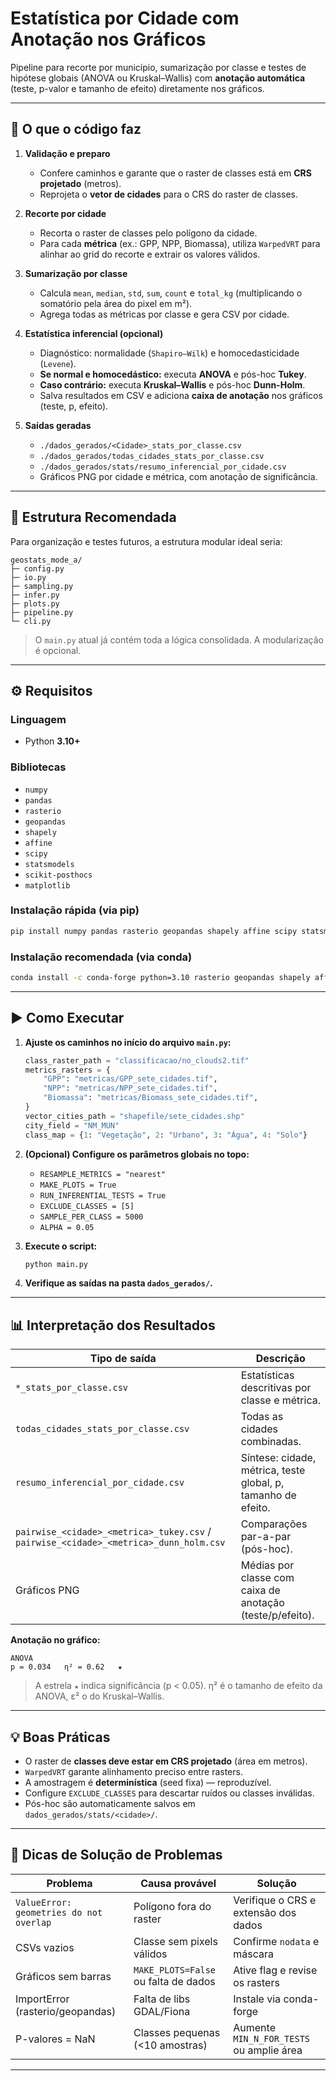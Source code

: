# Estatística por Cidade com Anotação nos Gráficos

Pipeline para recorte por município, sumarização por classe e testes de hipótese globais (ANOVA ou Kruskal–Wallis) com **anotação automática** (teste, p-valor e tamanho de efeito) diretamente nos gráficos.

---

## 🧩 O que o código faz

1. **Validação e preparo**
   - Confere caminhos e garante que o raster de classes está em **CRS projetado** (metros).
   - Reprojeta o **vetor de cidades** para o CRS do raster de classes.

2. **Recorte por cidade**
   - Recorta o raster de classes pelo polígono da cidade.
   - Para cada **métrica** (ex.: GPP, NPP, Biomassa), utiliza `WarpedVRT` para alinhar ao grid do recorte e extrair os valores válidos.

3. **Sumarização por classe**
   - Calcula `mean`, `median`, `std`, `sum`, `count` e `total_kg` (multiplicando o somatório pela área do pixel em m²).
   - Agrega todas as métricas por classe e gera CSV por cidade.

4. **Estatística inferencial (opcional)**
   - Diagnóstico: normalidade (`Shapiro–Wilk`) e homocedasticidade (`Levene`).
   - **Se normal e homocedástico:** executa **ANOVA** e pós-hoc **Tukey**.
   - **Caso contrário:** executa **Kruskal–Wallis** e pós-hoc **Dunn-Holm**.
   - Salva resultados em CSV e adiciona **caixa de anotação** nos gráficos (teste, p, efeito).

5. **Saídas geradas**
   - `./dados_gerados/<Cidade>_stats_por_classe.csv`  
   - `./dados_gerados/todas_cidades_stats_por_classe.csv`  
   - `./dados_gerados/stats/resumo_inferencial_por_cidade.csv`  
   - Gráficos PNG por cidade e métrica, com anotação de significância.

---

## 📂 Estrutura Recomendada

Para organização e testes futuros, a estrutura modular ideal seria:

```
geostats_mode_a/
├─ config.py
├─ io.py
├─ sampling.py
├─ infer.py
├─ plots.py
├─ pipeline.py
└─ cli.py
```

> O `main.py` atual já contém toda a lógica consolidada. A modularização é opcional.

---

## ⚙️ Requisitos

### Linguagem
- Python **3.10+**

### Bibliotecas
- `numpy`
- `pandas`
- `rasterio`
- `geopandas`
- `shapely`
- `affine`
- `scipy`
- `statsmodels`
- `scikit-posthocs`
- `matplotlib`

### Instalação rápida (via pip)
```bash
pip install numpy pandas rasterio geopandas shapely affine scipy statsmodels scikit-posthocs matplotlib
````

### Instalação recomendada (via conda)

```bash
conda install -c conda-forge python=3.10 rasterio geopandas shapely affine scipy statsmodels scikit-posthocs matplotlib pandas numpy
```

---

## ▶️ Como Executar

1. **Ajuste os caminhos no início do arquivo `main.py`:**

   ```python
   class_raster_path = "classificacao/no_clouds2.tif"
   metrics_rasters = {
       "GPP": "metricas/GPP_sete_cidades.tif",
       "NPP": "metricas/NPP_sete_cidades.tif",
       "Biomassa": "metricas/Biomass_sete_cidades.tif",
   }
   vector_cities_path = "shapefile/sete_cidades.shp"
   city_field = "NM_MUN"
   class_map = {1: "Vegetação", 2: "Urbano", 3: "Água", 4: "Solo"}
   ```

2. **(Opcional) Configure os parâmetros globais no topo:**

   * `RESAMPLE_METRICS = "nearest"`
   * `MAKE_PLOTS = True`
   * `RUN_INFERENTIAL_TESTS = True`
   * `EXCLUDE_CLASSES = [5]`
   * `SAMPLE_PER_CLASS = 5000`
   * `ALPHA = 0.05`

3. **Execute o script:**

   ```bash
   python main.py
   ```

4. **Verifique as saídas na pasta `dados_gerados/`.**

---

## 📊 Interpretação dos Resultados

| Tipo de saída                                                                         | Descrição                                                     |
| ------------------------------------------------------------------------------------- | ------------------------------------------------------------- |
| `*_stats_por_classe.csv`                                                              | Estatísticas descritivas por classe e métrica.                |
| `todas_cidades_stats_por_classe.csv`                                                  | Todas as cidades combinadas.                                  |
| `resumo_inferencial_por_cidade.csv`                                                   | Síntese: cidade, métrica, teste global, p, tamanho de efeito. |
| `pairwise_<cidade>_<metrica>_tukey.csv` / `pairwise_<cidade>_<metrica>_dunn_holm.csv` | Comparações par-a-par (pós-hoc).                              |
| Gráficos PNG                                                                          | Médias por classe com caixa de anotação (teste/p/efeito).     |

**Anotação no gráfico:**

```
ANOVA
p = 0.034   η² = 0.62   ★
```

> A estrela `★` indica significância (p < 0.05).
> η² é o tamanho de efeito da ANOVA, ε² o do Kruskal–Wallis.

---

## 💡 Boas Práticas

* O raster de **classes deve estar em CRS projetado** (área em metros).
* `WarpedVRT` garante alinhamento preciso entre rasters.
* A amostragem é **determinística** (seed fixa) — reproduzível.
* Configure `EXCLUDE_CLASSES` para descartar ruídos ou classes inválidas.
* Pós-hoc são automaticamente salvos em `dados_gerados/stats/<cidade>/`.

---

## 🧠 Dicas de Solução de Problemas

| Problema                                | Causa provável                       | Solução                                  |
| --------------------------------------- | ------------------------------------ | ---------------------------------------- |
| `ValueError: geometries do not overlap` | Polígono fora do raster              | Verifique o CRS e extensão dos dados     |
| CSVs vazios                             | Classe sem pixels válidos            | Confirme `nodata` e máscara              |
| Gráficos sem barras                     | `MAKE_PLOTS=False` ou falta de dados | Ative flag e revise os rasters           |
| ImportError (rasterio/geopandas)        | Falta de libs GDAL/Fiona             | Instale via conda-forge                  |
| P-valores = NaN                         | Classes pequenas (<10 amostras)      | Aumente `MIN_N_FOR_TESTS` ou amplie área |

---
